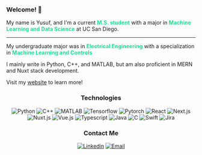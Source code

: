 ### Welcome! 👋

My name is Yusuf, and I'm a current <span style = "color:#20df90">**M.S. student**</span> with a major in <span style = "color:#20df90">**Machine Learning and Data Science**</span> at UC San Diego.

<be><hr>
My undergraduate major was in <span style = "color:#20df90">**Electrical Engineering**</span> with a specialization in <span style = "color:#20df90">**Machine Learning and Controls**</span>

I mainly write in Python, C++, and MATLAB, but am also proficient in MERN and Nuxt stack development.

Visit my [website](https://ymorsi7.github.io/) to learn more!


<center>

<!-- ![Github Stats](https://github-readme-stats.vercel.app/api?username=ymorsi7&show_icons=true&title_color=fff&icon_color=79ff97&text_color=9f9f9f&bg_color=151515) -->

<!-- 
[![GitHub Streak](https://github-readme-streak-stats.herokuapp.com?user=ymorsi7&theme=dark&mode=weekly)](https://git.io/streak-stats) -->

### Technologies

![Python](https://img.shields.io/badge/python-%230077b5.svg?style=for-the-badge&logo=python&logoColor=%23F7DF1E) ![C++](https://img.shields.io/badge/C++-%23df2c.svg?style=for-the-badge&logo=cpp&logoColor=%23F7DF1E) ![MATLAB](https://img.shields.io/badge/MATLAB-%23e34f2c.svg?style=for-the-badge&logo=matlab&logoColor=%23F7DF1E)   ![Tensorflow](https://img.shields.io/badge/tensorflow-%23323330.svg?style=for-the-badge&logo=tensorflow&logoColor=%2523F7DF1E) ![Pytorch](https://img.shields.io/badge/Pytorch-%23323330.svg?style=for-the-badge&logo=Pytorch&logoColor=%2523F7DF1E) ![React](https://img.shields.io/badge/react-%23323330.svg?style=for-the-badge&logo=react&logoColor=%2361DBFB) ![Next.js](https://img.shields.io/badge/next.js-%23323330.svg?style=for-the-badge&logo=next.js&logoColor=%2523F7DF1E)  ![Nuxt.js](https://img.shields.io/badge/Nuxt.js-%23323330.svg?style=for-the-badge&logo=nuxt.js&logoColor=%2523F7DF1E) ![Vue.js](https://img.shields.io/badge/Vue.js-%23323330.svg?style=for-the-badge&logo=Vue.js&logoColor=%2523F7DF1E) ![Typescript](https://img.shields.io/badge/Typescript-%23323330.svg?style=for-the-badge&logo=Typescript&logoColor=%2523F7DF1E) ![Java](https://img.shields.io/badge/Java-%23323330.svg?style=for-the-badge&logo=Java&logoColor=%2523F7DF1E) 
![C](https://img.shields.io/badge/C-%23323330.svg?style=for-the-badge&logo=C&logoColor=%2523F7DF1E) ![Swift](https://img.shields.io/badge/Swift-%23323330.svg?style=for-the-badge&logo=Swift&logoColor=%2523F7DF1E)  ![Jira](https://img.shields.io/badge/Jira-%23323330.svg?style=for-the-badge&logo=Jira&logoColor=%2523F7DF1E)


### Contact Me

[![Linkedin](https://img.shields.io/badge/-LinkedIn-%230077b5?style=for-the-badge&logo=Linkedin&logoColor=white)](https://www.linkedin.com/in/yusufmorsi/) [![Email](https://img.shields.io/badge/-Email-%230077b5?style=for-the-badge&logo=Gmail&logoColor=white)](mailto:ymorsi7@gmail.com)


</center>


